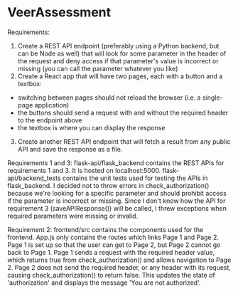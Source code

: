 # VeerAssessment
Requirements:
1. Create a REST API endpoint (preferably using a Python backend, but can be Node as well) that will look for some parameter in the header of the request and deny access if that parameter's value is incorrect or missing (you can call the parameter whatever you like)
2. Create a React app that will have two pages, each with a button and a textbox:
- switching between pages should not reload the browser (i.e. a single-page application)
- the buttons should send a request with and without the required header to the endpoint above
- the textbox is where you can display the response
3. Create another REST API endpoint that will fetch a result from any public API and save the response as a file.

Requirements 1 and 3:
flask-api/flask_backend contains the REST APIs for requirements 1 and 3. It is hosted on localhost:5000.
flask-api/backend_tests contains the unit tests used for testing the APIs in flask_backend.
I decided not to throw errors in check_authorization() because we're looking for a specific parameter and should prohibit access if the parameter is incorrect or missing.
Since I don't know how the API for requirement 3 (saveAPIResponse()) will be called, I threw exceptions when required parameters were missing or invalid.

Requirement 2:
frontend/src contains the components used for the frontend.
App.js only contains the routes which links Page 1 and Page 2.
Page 1 is set up so that the user can get to Page 2, but Page 2 cannot go back to Page 1.
Page 1 sends a request with the required header value, which returns true from check_authorization() and allows navigation to Page 2.
Page 2 does not send the required header, or any header with its request, causing check_authorization() to return false. This updates the state of 'authorization' and displays the message 'You are not authorized'.
